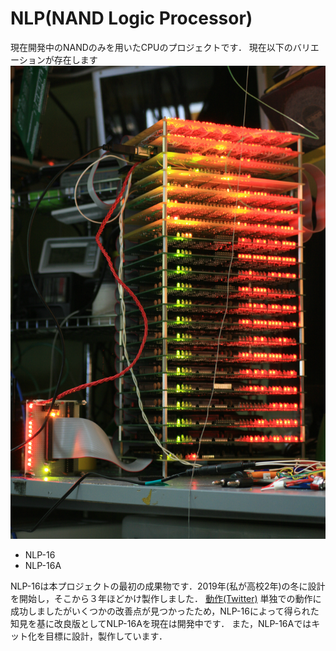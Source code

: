 # NLP(NAND Logic Processor)
 現在開発中のNANDのみを用いたCPUのプロジェクトです．
現在以下のバリエーションが存在します
![NLP-16](https://github.com/cherry-takuan/nlp/blob/master/nlp-16/img/IMG_4945.jpg)
- NLP-16
- NLP-16A

 NLP-16は本プロジェクトの最初の成果物です．2019年(私が高校2年)の冬に設計を開始し，そこから３年ほどかけ製作しました．
 [動作(Twitter)](https://twitter.com/cherry_takuan/status/1593374888496021505)
単独での動作に成功しましたがいくつかの改善点が見つかったため，NLP-16によって得られた知見を基に改良版としてNLP-16Aを現在は開発中です．
 また，NLP-16Aではキット化を目標に設計，製作しています．